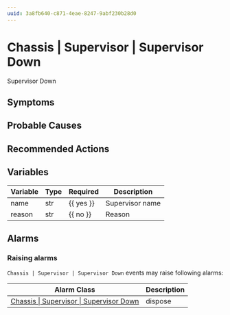 ```yaml
---
uuid: 3a8fb640-c871-4eae-8247-9abf230b28d0
---
```

# Chassis | Supervisor | Supervisor Down

Supervisor Down

## Symptoms

## Probable Causes

## Recommended Actions

## Variables

| Variable | Type | Required  | Description     |
| -------- | ---- | --------- | --------------- |
| name     | str  | {{ yes }} | Supervisor name |
| reason   | str  | {{ no }}  | Reason          |

## Alarms

### Raising alarms

`Chassis | Supervisor | Supervisor Down` events may raise following alarms:

| Alarm Class                                                                                                        | Description |
| ------------------------------------------------------------------------------------------------------------------ | ----------- |
| [Chassis \| Supervisor \| Supervisor Down](../../../alarm-classes-reference/chassis/supervisor/supervisor-down.md) | dispose     |

